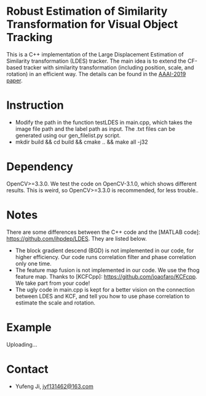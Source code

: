 # Robust Estimation of Similarity Transformation for Visual Object Tracking

This is a C++ implementation of the Large Displacement Estimation of Similarity transformation (LDES) tracker. The main idea is to extend the CF-based tracker with similarity transformation (including position, scale, and rotation) in an efficient way. The details can be found in the [AAAI-2019 paper](https://arxiv.org/abs/1712.05231).

# Instruction
* Modify the path in the function testLDES in main.cpp, which takes the image file path and the label path as input. The .txt files can be generated using our gen_filelist.py script.
* mkdir build && cd build && cmake .. && make all -j32

# Dependency
OpenCV>=3.3.0. We test the code on OpenCV-3.1.0, which shows different results. This is weird, so OpenCV>=3.3.0 is recommended, for less trouble..

# Notes
There are some differences between the C++ code and the [MATLAB code]: https://github.com/ihpdep/LDES. They are listed below.
* The block gradient descend (BGD) is not implemented in our code, for higher efficiency. Our code runs correlation filter and phase correlation only one time.
* The feature map fusion is not implemented in our code. We use the fhog feature map. Thanks to [KCFCpp]: https://github.com/joaofaro/KCFcpp. We take part from your code!
* The ugly code in main.cpp is kept for a better vision on the connection between LDES and KCF, and tell you how to use phase correlation to estimate the scale and rotation.

# Example
Uploading...

# Contact 
* Yufeng Ji, jyf131462@163.com

